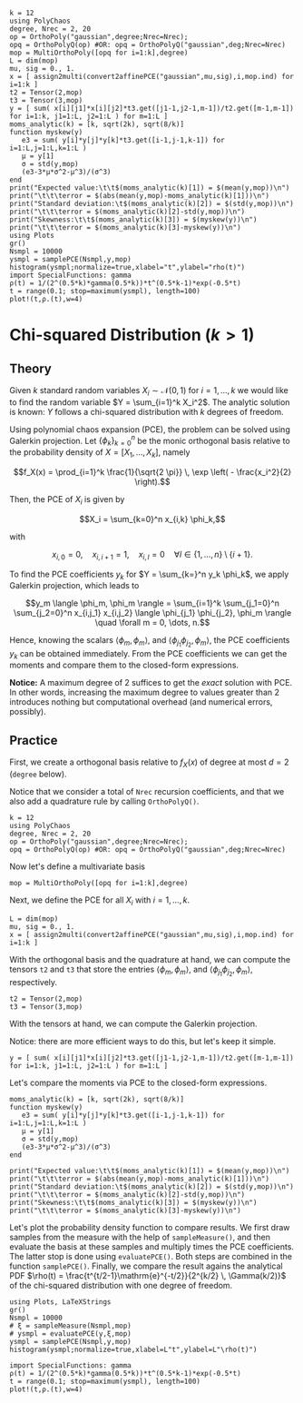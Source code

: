 ```@setup mysetup
k = 12
using PolyChaos
degree, Nrec = 2, 20
op = OrthoPoly("gaussian",degree;Nrec=Nrec);
opq = OrthoPolyQ(op) #OR: opq = OrthoPolyQ("gaussian",deg;Nrec=Nrec)
mop = MultiOrthoPoly([opq for i=1:k],degree)
L = dim(mop)
mu, sig = 0., 1.
x = [ assign2multi(convert2affinePCE("gaussian",mu,sig),i,mop.ind) for i=1:k ]
t2 = Tensor(2,mop)
t3 = Tensor(3,mop)
y = [ sum( x[i][j1]*x[i][j2]*t3.get([j1-1,j2-1,m-1])/t2.get([m-1,m-1])  for i=1:k, j1=1:L, j2=1:L ) for m=1:L ]
moms_analytic(k) = [k, sqrt(2k), sqrt(8/k)]
function myskew(y)
   e3 = sum( y[i]*y[j]*y[k]*t3.get([i-1,j-1,k-1]) for i=1:L,j=1:L,k=1:L )
   μ = y[1]
   σ = std(y,mop)
   (e3-3*μ*σ^2-μ^3)/(σ^3)
end
print("Expected value:\t\t$(moms_analytic(k)[1]) = $(mean(y,mop))\n")
print("\t\t\terror = $(abs(mean(y,mop)-moms_analytic(k)[1]))\n")
print("Standard deviation:\t$(moms_analytic(k)[2]) = $(std(y,mop))\n")
print("\t\t\terror = $(moms_analytic(k)[2]-std(y,mop))\n")
print("Skewness:\t\t$(moms_analytic(k)[3]) = $(myskew(y))\n")
print("\t\t\terror = $(moms_analytic(k)[3]-myskew(y))\n")
using Plots
gr()
Nsmpl = 10000
ysmpl = samplePCE(Nsmpl,y,mop)
histogram(ysmpl;normalize=true,xlabel="t",ylabel="rho(t)")
import SpecialFunctions: gamma
ρ(t) = 1/(2^(0.5*k)*gamma(0.5*k))*t^(0.5*k-1)*exp(-0.5*t)
t = range(0.1; stop=maximum(ysmpl), length=100)
plot!(t,ρ.(t),w=4)
```

# Chi-squared Distribution ($k>1$)


## Theory
Given $k$ standard random variables $X_i \sim \mathcal{N}(0,1)$ for $i=1,\dots,k$ we would like to find the random variable $Y = \sum_{i=1}^k X_i^2$.
The analytic solution is known: $Y$ follows a chi-squared distribution with $k$ degrees of freedom.

Using polynomial chaos expansion (PCE), the problem can be solved using Galerkin projection.
Let $\{\phi_k \}_{k=0}^{n}$ be the monic orthogonal basis relative to the probability density of $X = [X_1, \dots, X_k]$, namely
```math
f_X(x) =  \prod_{i=1}^k \frac{1}{\sqrt{2 \pi}} \, \exp \left( - \frac{x_i^2}{2} \right).
```
Then, the PCE of $X_i$ is given by
```math
X_i = \sum_{k=0}^n x_{i,k} \phi_k,
```
with
```math
x_{i,0} = 0, \quad x_{i,i+1} = 1, \quad x_{i,l} = 0 \quad \forall l \in \{1,\dots,n\} \setminus \{i+1\}.
```
To find the PCE coefficients $y_k$ for $Y = \sum_{k=}^n y_k \phi_k$, we apply Galerkin projection, which leads to
```math
y_m \langle \phi_m, \phi_m \rangle = \sum_{i=1}^k \sum_{j_1=0}^n \sum_{j_2=0}^n x_{i,j_1} x_{i,j_2} \langle \phi_{j_1} \phi_{j_2}, \phi_m \rangle \quad \forall m = 0, \dots, n.
```
Hence, knowing the scalars $\langle \phi_m, \phi_m \rangle$, and $\langle \phi_{j_1} \phi_{j_2}, \phi_m \rangle$, the PCE coefficients $y_k$ can be obtained immediately.
From the PCE coefficients we can get the moments and compare them to the closed-form expressions.

__Notice:__ A maximum degree of 2 suffices to get the *exact* solution with PCE.
In other words, increasing the maximum degree to values greater than 2 introduces nothing but computational overhead (and numerical errors, possibly).


## Practice
First, we create a orthogonal basis relative to $f_X(x)$ of degree at most $d=2$ (`degree` below).

Notice that we consider a total of `Nrec` recursion coefficients, and that we also add a quadrature rule by calling `OrthoPolyQ()`.


```@example mysetup
k = 12
using PolyChaos
degree, Nrec = 2, 20
op = OrthoPoly("gaussian",degree;Nrec=Nrec);
opq = OrthoPolyQ(op) #OR: opq = OrthoPolyQ("gaussian",deg;Nrec=Nrec)
```

Now let's define a multivariate basis


```@example mysetup
mop = MultiOrthoPoly([opq for i=1:k],degree)
```

Next, we define the PCE for all $X_i$ with $i = 1, \dots, k$.


```@example mysetup
L = dim(mop)
mu, sig = 0., 1.
x = [ assign2multi(convert2affinePCE("gaussian",mu,sig),i,mop.ind) for i=1:k ]
```

With the orthogonal basis and the quadrature at hand, we can compute the tensors `t2` and `t3` that store the entries $\langle \phi_m, \phi_m \rangle$, and $\langle \phi_{j_1} \phi_{j_2}, \phi_m \rangle$, respectively.


```@example mysetup
t2 = Tensor(2,mop)
t3 = Tensor(3,mop)
```

With the tensors at hand, we can compute the Galerkin projection.

Notice: there are more efficient ways to do this, but let's keep it simple.


```@example mysetup
y = [ sum( x[i][j1]*x[i][j2]*t3.get([j1-1,j2-1,m-1])/t2.get([m-1,m-1])  for i=1:k, j1=1:L, j2=1:L ) for m=1:L ]
```

Let's compare the moments via PCE to the closed-form expressions.


```@example mysetup
moms_analytic(k) = [k, sqrt(2k), sqrt(8/k)]
function myskew(y)
   e3 = sum( y[i]*y[j]*y[k]*t3.get([i-1,j-1,k-1]) for i=1:L,j=1:L,k=1:L )
   μ = y[1]
   σ = std(y,mop)
   (e3-3*μ*σ^2-μ^3)/(σ^3)
end

print("Expected value:\t\t$(moms_analytic(k)[1]) = $(mean(y,mop))\n")
print("\t\t\terror = $(abs(mean(y,mop)-moms_analytic(k)[1]))\n")
print("Standard deviation:\t$(moms_analytic(k)[2]) = $(std(y,mop))\n")
print("\t\t\terror = $(moms_analytic(k)[2]-std(y,mop))\n")
print("Skewness:\t\t$(moms_analytic(k)[3]) = $(myskew(y))\n")
print("\t\t\terror = $(moms_analytic(k)[3]-myskew(y))\n")

```

Let's plot the probability density function to compare results.
We first draw samples from the measure with the help of `sampleMeasure()`, and then evaluate the basis at these samples and multiply times the PCE coefficients.
The latter stop is done using `evaluatePCE()`.
Both steps are combined in the function `samplePCE()`.
Finally, we compare the result agains the analytical PDF $\rho(t) = \frac{t^{t/2-1}\mathrm{e}^{-t/2}}{2^{k/2} \, \Gamma(k/2)}$ of the chi-squared distribution with one degree of freedom.


```@example mysetup
using Plots, LaTeXStrings
gr()
Nsmpl = 10000
# ξ = sampleMeasure(Nsmpl,mop)
# ysmpl = evaluatePCE(y,ξ,mop)
ysmpl = samplePCE(Nsmpl,y,mop)
histogram(ysmpl;normalize=true,xlabel=L"t",ylabel=L"\rho(t)")

import SpecialFunctions: gamma
ρ(t) = 1/(2^(0.5*k)*gamma(0.5*k))*t^(0.5*k-1)*exp(-0.5*t)
t = range(0.1; stop=maximum(ysmpl), length=100)
plot!(t,ρ.(t),w=4)
```

